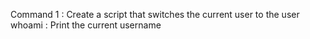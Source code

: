 Command 1 : Create a script that switches the current user to the user
whoami : Print the current username
